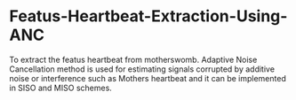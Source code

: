 # Featus-Heartbeat-Extraction-Using-ANC
To extract the featus heartbeat from motherswomb. Adaptive Noise Cancellation method is used for estimating signals corrupted by additive noise or interference such as Mothers heartbeat and it can be implemented in SISO and MISO schemes. 
